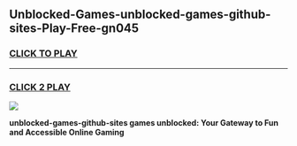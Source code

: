 
## Unblocked-Games-unblocked-games-github-sites-Play-Free-gn045
<h3>
<a href="https://premium76.site?title=unblocked-games-github-sites&ref=10A">CLICK TO PLAY</a></h3>
<hr>

<h3>
<a href="https://premium76.site?title=unblocked-games-github-sites&ref=10A">CLICK 2 PLAY</a>
  
</h3>

<a href="https://premium76.site?title=unblocked-games-github-sites&ref=10A"><img src="https://clearcache.store/games.png"></a>


**unblocked-games-github-sites games unblocked: Your Gateway to Fun and Accessible Online Gaming**
